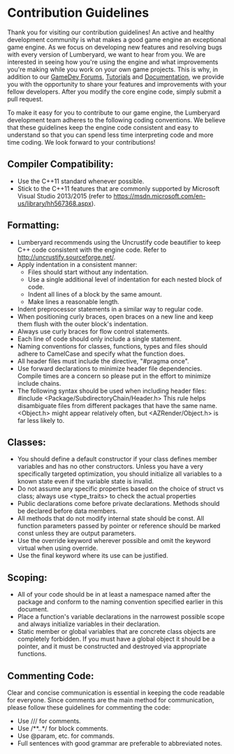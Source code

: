 # Contribution Guidelines
Thank you for visiting our contribution guidelines! An active and healthy development community is what makes a good game engine an exceptional game engine. As we focus on developing new features and resolving bugs with every version of Lumberyard, we want to hear from you. We are interested in seeing how you're using the engine and what improvements you're making while you work on your own game projects. This is why, in addition to our [GameDev Forums](https://gamedev.amazon.com/forums/index.html), [Tutorials](https://www.youtube.com/amazongamedev) and [Documentation](https://aws.amazon.com/documentation/lumberyard/), we provide you with the opportunity to share your features and improvements with your fellow developers. After you modify the core engine code, simply submit a pull request.

To make it easy for you to contribute to our game engine, the Lumberyard development team adheres to the following coding conventions. We believe that these guidelines keep the engine code consistent and easy to understand so that you can spend less time interpreting code and more time coding. We look forward to your contributions!

## Compiler Compatibility:
-	Use the C++11 standard whenever possible.
-	Stick to the C++11 features that are commonly supported by Microsoft Visual Studio 2013/2015 (refer to https://msdn.microsoft.com/en-us/library/hh567368.aspx).

## Formatting:
-	Lumberyard recommends using the Uncrustify code beautifier to keep C++ code consistent with the engine code. Refer to http://uncrustify.sourceforge.net/.
-	Apply indentation in a consistent manner:
	-	Files should start without any indentation.
	-	Use a single additional level of indentation for each nested block of code.
	-	Indent all lines of a block by the same amount.
	-	Make lines a reasonable length.
-	Indent preprocessor statements in a similar way to regular code.
-	When positioning curly braces, open braces on a new line and keep them flush with the outer block's indentation.
-	Always use curly braces for flow control statements.
-	Each line of code should only include a single statement.
-	Naming conventions for classes, functions, types and files should adhere to CamelCase and specify what the function does.
-	All header files must include the directive, "#pragma once".
-	Use forward declarations to minimize header file dependencies. Compile times are a concern so please put in the effort to minimize include chains.
-	The following syntax should be used when including header files: #include <Package/SubdirectoryChain/Header.h>
This rule helps disambiguate files from different packages that have the same name. <Object.h> might appear relatively often, but <AZRender/Object.h> is far less likely to.

## Classes:
-	You should define a default constructor if your class defines member variables and has no other constructors. Unless you have a very specifically targeted optimization, you should initialize all variables to a known state even if the variable state is invalid.
-	Do not assume any specific properties based on the choice of struct vs class; always use <type_traits> to check the actual properties
-	Public declarations come before private declarations. Methods should be declared before data members.
-	All methods that do not modify internal state should be const. All function parameters passed by pointer or reference should be marked const unless they are output parameters.
-	Use the override keyword wherever possible and omit the keyword virtual when using override.
-	Use the final keyword where its use can be justified.

## Scoping:
-	All of your code should be in at least a namespace named after the package and conform to the naming convention specified earlier in this document.
-	Place a function's variable declarations in the narrowest possible scope and always initialize variables in their declaration.
-	Static member or global variables that are concrete class objects are completely forbidden. If you must have a global object it should be a pointer, and it must be constructed and destroyed via appropriate functions.

## Commenting Code:
Clear and concise communication is essential in keeping the code readable for everyone. Since comments are the main method for communication, please follow these guidelines for commenting the code:
-	Use /// for comments.
-	Use /**..*/ for block comments.
-	Use @param, etc. for commands.
-	Full sentences with good grammar are preferable to abbreviated notes.
